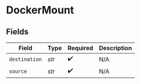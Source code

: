 # DockerMount


## Fields

| Field              | Type               | Required           | Description        |
| ------------------ | ------------------ | ------------------ | ------------------ |
| `destination`      | *str*              | :heavy_check_mark: | N/A                |
| `source`           | *str*              | :heavy_check_mark: | N/A                |